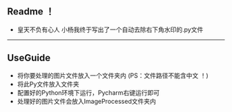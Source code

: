 ## Readme ！
- 皇天不负有心人 小杨我终于写出了一个自动去除右下角水印的.py文件
---
## UseGuide
- 将你要处理的图片文件放入一个文件夹内 (PS：文件路径不能含中文 ！)
- 将此Py文件放入文件夹
- 配置好的Python环境下运行，Pycharm右键运行即可
- 处理好的图片文件会放入ImageProcessed文件夹内